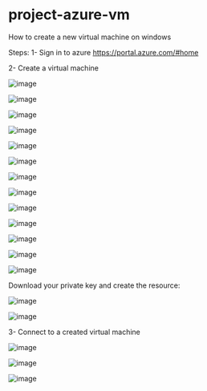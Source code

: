 # project-azure-vm
How to create a new virtual machine on windows

Steps:
1- Sign in to azure 
https://portal.azure.com/#home

2- Create a virtual machine

![image](https://github.com/user-attachments/assets/39d4ba08-6275-4ecf-bc51-e1a6143f8d32)

![image](https://github.com/user-attachments/assets/c4d935f5-4f0b-425d-945f-3d3cd0676f4f)

![image](https://github.com/user-attachments/assets/1de9df8f-b030-448c-9654-666b7feb63a6)

![image](https://github.com/user-attachments/assets/3e401ffc-4068-44c8-a12b-c834acd62e80)

![image](https://github.com/user-attachments/assets/69409c02-240e-4efd-8d70-87f79e87210a)

![image](https://github.com/user-attachments/assets/cfef24ae-efbd-4214-99d1-691a98f178fc)

![image](https://github.com/user-attachments/assets/651b17b5-1ef4-4241-b8be-4bd88c03d1e1)

![image](https://github.com/user-attachments/assets/7976abb6-88fe-447e-bf10-b6193506e789)

![image](https://github.com/user-attachments/assets/3c859a39-7600-4382-b78f-018746896a8f)

![image](https://github.com/user-attachments/assets/946a63bf-a2b1-4384-86a7-70f6865a57c6)

![image](https://github.com/user-attachments/assets/1097c980-4602-464d-9467-db3b44232da8)

![image](https://github.com/user-attachments/assets/99c06ab2-c1b2-4fcf-ad5a-66ab79483ed8)

![image](https://github.com/user-attachments/assets/86f17267-9437-4601-b31b-7eccc349d921)

Download your private key and create the resource:

![image](https://github.com/user-attachments/assets/078af096-1c8d-41c1-8f22-abec84cd57db)

![image](https://github.com/user-attachments/assets/6ee60229-1f66-410a-8d56-a0cb64ddf059)

3- Connect to a created virtual machine

![image](https://github.com/user-attachments/assets/f10e7187-3f05-48e6-a069-fdfde81dfb73)

![image](https://github.com/user-attachments/assets/7b2637ba-d93e-445b-a1fd-f27f26bee771)

![image](https://github.com/user-attachments/assets/e054ff7c-b005-4b0d-9c23-c4493d170d8a)

